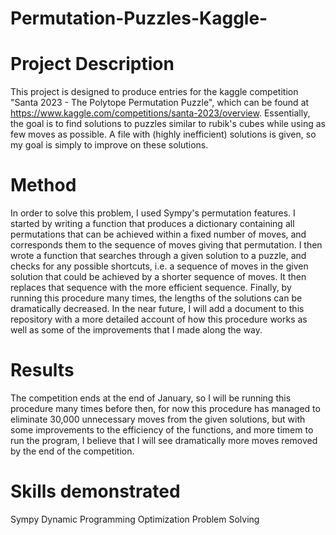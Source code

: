 # Permutation-Puzzles-Kaggle-
# Project Description
This project is designed to produce entries for the kaggle competition "Santa 2023 - The Polytope Permutation Puzzle", which can be found at https://www.kaggle.com/competitions/santa-2023/overview.
Essentially, the goal is to find solutions to puzzles similar to rubik's cubes while using as few moves as possible. A file with (highly inefficient) solutions is given, so my goal is simply to improve on these solutions.

# Method
In order to solve this problem, I used Sympy's permutation features. I started by writing a function that produces a dictionary containing all permutations that can be achieved within a fixed number of moves,
and corresponds them to the sequence of moves giving that permutation. I then wrote a function that searches through a given solution to a puzzle, and checks for any possible shortcuts, i.e. a sequence of 
moves in the given solution that could be achieved by a shorter sequence of moves. It then replaces that sequence with the more efficient sequence. Finally, by running this procedure many times, the lengths of
the solutions can be dramatically decreased. In the near future, I will add a document to this repository with a more detailed account of how this procedure works as well as some of the improvements that I made along the way.

# Results
The competition ends at the end of January, so I will be running this procedure many times before then, for now this procedure has managed to eliminate 30,000 unnecessary moves from the given solutions, but with some improvements 
to the efficiency of the functions, and more timem to run the program, I believe that I will see dramatically more moves removed by the end of the competition.

# Skills demonstrated
Sympy
Dynamic Programming
Optimization
Problem Solving

